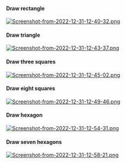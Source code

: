 #### Draw rectangle
[![Screenshot-from-2022-12-31-12-40-32.png](https://i.postimg.cc/pX5WDyTy/Screenshot-from-2022-12-31-12-40-32.png)](https://postimg.cc/ykBCK10z)  
  
#### Draw triangle  
[![Screenshot-from-2022-12-31-12-43-37.png](https://i.postimg.cc/Gm5mWNpg/Screenshot-from-2022-12-31-12-43-37.png)](https://postimg.cc/nXqx73Bq)  
  
#### Draw three squares
[![Screenshot-from-2022-12-31-12-45-02.png](https://i.postimg.cc/X7gZzQFt/Screenshot-from-2022-12-31-12-45-02.png)](https://postimg.cc/6yy57VMh)  

#### Draw eight squares  
[![Screenshot-from-2022-12-31-12-49-46.png](https://i.postimg.cc/NMMqQGP1/Screenshot-from-2022-12-31-12-49-46.png)](https://postimg.cc/TyZH9xxw)
  
#### Draw hexagon  
[![Screenshot-from-2022-12-31-12-54-31.png](https://i.postimg.cc/5y582Jrm/Screenshot-from-2022-12-31-12-54-31.png)](https://postimg.cc/m1DPmvBc)  
  
#### Draw seven hexagons  
[![Screenshot-from-2022-12-31-12-58-21.png](https://i.postimg.cc/59FZxr2Q/Screenshot-from-2022-12-31-12-58-21.png)](https://postimg.cc/hhcCspxK)  
